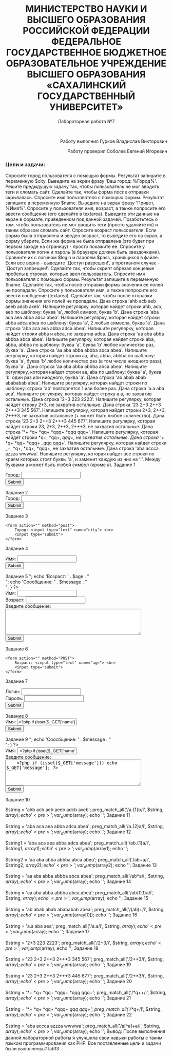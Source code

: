 <h1 align="center">МИНИСТЕРСТВО НАУКИ И ВЫСШЕГО ОБРАЗОВАНИЯ РОССИЙСКОЙ ФЕДЕРАЦИИ ФЕДЕРАЛЬНОЕ ГОСУДАРСТВЕННОЕ БЮДЖЕТНОЕ ОБРАЗОВАТЕЛЬНОЕ УЧРЕЖДЕНИЕ ВЫСШЕГО ОБРАЗОВАНИЯ «САХАЛИНСКИЙ ГОСУДАРСТВЕННЫЙ УНИВЕРСИТЕТ»</h1>
<p align="center">Лабораторная работа №7</p>
<p align="center"></p>
<br>
<p align="right">Работу выполнил Гурков Владислав Викторович</p>
<p align="right">Работу проверил Соболев Евгений Игоревич</p>


### **Цели и задачи:**
Спросите город пользователя с помощью формы. Результат запишите в переменную $city. Выведите на экран фразу 'Ваш город: %Город%'.
Решите предыдущую задачу так, чтобы пользователь не мог вводить теги и сломать сайт.
Сделайте так, чтобы форма после отправки скрывалась.
Спросите имя пользователя с помощью формы. Результат запишите в переменную $name. Выведите на экран фразу 'Привет, %Имя%'.
Спросите у пользователя имя, возраст, а также попросите его ввести сообщение (его сделайте в textarea). Выведите эти данные на экран в формате, приведенном под данной задачей. Позаботьтесь о том, чтобы пользователь не мог вводить теги (просто удаляйте их) и таким образом сломать сайт.
Спросите возраст пользователя. Если форма была отправлена и введен возраст, то выведите его на экран, а форму уберите. Если же форма не была отправлена (это будет при первом заходе на страницу) - просто покажите ее.
Спросите у пользователя логин и пароль (в браузере должен быть звездочками). Сравните их с логином $login и паролем $pass, хранящихся в файле. Если все верно - выведите 'Доступ разрешен!', в противном случае - 'Доступ запрещен!'. Сделайте так, чтобы скрипт обрезал концевые пробелы в строках, которые ввел пользователь.
Спросите имя пользователя с помощью формы. Результат запишите в переменную $name. Сделайте так, чтобы после отправки формы значения ее полей не пропадали.
Спросите у пользователя имя, а также попросите его ввести сообщение (textarea). Сделайте так, чтобы после отправки формы значения его полей не пропадали.
Дана строка 'ahb acb aeb aeeb adcb axeb'. Напишите регулярку, которая найдет строки ahb, acb, aeb по шаблону: буква 'a', любой символ, буква 'b'.
Дана строка 'aba aca aea abba adca abea'. Напишите регулярку, которая найдет строки abba adca abea по шаблону: буква 'a', 2 любых символа, буква 'a'.
Дана строка 'aba aca aea abba adca abea'. Напишите регулярку, которая найдет строки abba и abea, не захватив adca. Дана строка 'aa aba abba abbba abca abea'. Напишите регулярку, которая найдет строки aba, abba, abbba по шаблону: буква 'a', буква 'b' любое количество раз, буква 'a'.
Дана строка 'aa aba abba abbba abca abea'. Напишите регулярку, которая найдет строки aa, aba, abba, abbba по шаблону: буква 'a', буква 'b' любое количество раз (в том числе ниодного раза), буква 'a'.
Дана строка 'aa aba abba abbba abca abea'. Напишите регулярку, которая найдет строки aa, aba по шаблону: буква 'a', буква 'b' один раз или ниодного, буква 'a'.
Дана строка 'ab abab abab abababab abea'. Напишите регулярку, которая найдет строки по шаблону: строка 'ab' повторяется 1 или более раз.
Дана строка 'a.a aba aea'. Напишите регулярку, которая найдет строку a.a, не захватив остальные.
Дана строка '2+3 223 2223'. Напишите регулярку, которая найдет строку 2+3, не захватив остальные.
Дана строка '23 2+3 2++3 2+++3 345 567'. Напишите регулярку, которая найдет строки 2+3, 2++3, 2+++3, не захватив остальные (+ может быть любое количество).
Дана строка '23 2+3 2++3 2+++3 445 677'. Напишите регулярку, которая найдет строки 23, 2+3, 2++3, 2+++3, не захватив остальные.
Дана строка '*+ *q+ *qq+ *qqq+ *qqq qqq+'. Напишите регулярку, которая найдет строки *q+, *qq+, *qqq+, не захватив остальные.
Дана строка '*+ *q+ *qq+ *qqq+ _qqq qqq+'. Напишите регулярку, которая найдет строки _+, *q+, *qq+, *qqq+, не захватив остальные.
Дана строка 'aba accca azzza wwwwa'. Напишите регулярку, которая найдет все строки по краям которых стоят буквы 'a', и заменит каждую из них на '!'. Между буквами a может быть любой символ (кроме a).
Задание 1

<?php
if (!empty($_GET['city'])) {
    $city = $_GET['city'];
    echo 'Ваш город: ' . $city;
}
?>
<form action="" method="get">
    Город: <input type="text" name="city"><br>
    <input type="submit">
</form>
Задание 2

<?php
if (!empty($_GET['city'])) {
    $city = strip_tags($_GET['city']);
    echo 'Ваш город: ' . $city;
}
?>
<form action="" method="get">
    Город: <input type="text" name="city"><br>
    <input type="submit">
</form>
Задание 3

<?php
if (isset($_POST['city'])) {
    if (!empty($_POST['city'])) {
        $city = strip_tags($_POST['city']);
        echo 'Ваш город: ' . $city;
    } else {
        echo 'Город не был указан';
    }
} else {
?>
    <form action="" method="post">
        Город: <input type="text" name="city"> <br>
        <input type="submit">
    </form>
<?php
} ?>
Задание 4

<?php
if (!empty($_GET['name'])) {
    $name = strip_tags($_GET['name']);
    echo 'Привет, ' . $name;
}
?>
<form action="" method="get">
    Имя: <input type="text" name="name"><br>
    <input type="submit">
</form>
Задание 5

<?php
if (!empty($_GET['name']) & isset($_GET['age']) & !empty($_GET['message'])) {
    $name = strip_tags($_GET['name']);
    $age = strip_tags($_GET['age']);
    $message = strip_tags($_GET['message']);
    echo 'Имя: ' . $name . "</br>";
    echo 'Возраст: ' . $age . "</br>";
    echo 'Соосбщение: ' . $message . "</br>";
}
?>
<form action="" method="get">
    Имя: <input type="text" name="name"><br>
    Возраст: <input type="text" name="age"><br>
    Введите сообщение: <textarea name="message" rows="5" cols="50"> </textarea> <br>
    <input type="submit">
</form>
Задание 6

<?php
if (!isset($_POST['age'])) {
?>
    <form action="" method="POST">
        Возраст: <input type="text" name="age"> <br>
        <input type="submit">
    </form>
<?php
} else {
?>
<?php
    if (isset($_POST['age'])) {
        $age = strip_tags($_POST['age']);
        echo 'Возраст: ' . $age;
    }
} ?>
Задание 7

<?php
if (!empty($_GET['login']) & !empty($_GET['password'])) {
    $login = "user_123";
    $pass = "123456789";
    $formLogin = trim($_GET['login']);
    $formPassword = trim($_GET['password']);
    if ($login == $formLogin & $pass == $formPassword) {
        echo 'Доступ разрешён';
    } else {
        echo 'Доступ запрещён';
    }
}
?>
<form action="" method="get">
    Логин: <input type="text" name="login"> <br>
    Пароль: <input type="password" name="password"> <br>
    <input type="submit">
</form>
Задание 8

<?php
if (!empty($_GET['name'])) {
    $name = strip_tags($_GET['name']);
    echo 'Привет, ' . $name;
}
?>
<form action="" method="get">
    Имя: <input type="text" name="name" value="<?php if (isset($_GET['name'])) echo $_GET['name']; ?>"> <br>
    <input type="submit">
</form>
Задание 9

<?php
if (!empty($_GET['name']) & !empty($_GET['message'])) {
    $name = strip_tags($_GET['name']);
    $message = strip_tags($_GET['message']);
    echo 'Имя: ' . $name . "</br>";
    echo 'Соосбщение: ' . $message . "</br>";
}
?>
<form action="" method="get">
    Имя: <input type="text" name="name" value=" <?php if (isset($_GET['name'])) echo $_GET['name']; ?>"><br>
    Введите сообщение: <textarea name="message" rows="5" cols="50">
    <?php if (isset($_GET['message'])) echo $_GET['message']; ?>
    </textarea> <br>
    <input type="submit">
</form>
Задание 10

$string = 'ahb acb aeb aeeb adcb axeb';
preg_match_all('/a.{1}b/i', $string, $array);
echo '<pre>';
var_dump($array);
echo '</pre>';
Задание 11

$string = 'aba aca aea abba adca abea';
preg_match_all('/a.{2}a/i', $string, $array);
echo '<pre>';
var_dump($array);
echo '</pre>';
Задание 12

$string1 = 'aba aca aea abba adca abea';
preg_match_all('/ab.{1}a/i', $string1, $array1);
echo '<pre>';
var_dump($array1);
echo '</pre>';

$string2 = 'aa aba abba abbba abca abea';
preg_match_all('/ab+a/i', $string2, $array2);
echo '<pre>';
var_dump($array2);
echo '</pre>';
Задание 13

$string = 'aa aba abba abbba abca abea';
preg_match_all('/ab*a/i', $string, $array);
echo '<pre>';
var_dump($array);
echo '</pre>';
Задание 14

$string = 'aa aba abba abbba abca abea';
preg_match_all('/ab{0,1}a/i', $string, $array);
echo '<pre>';
var_dump($array);
echo '</pre>';
Задание 15

$string = 'ab abab abab abababab abea';
preg_match_all('/(ab)+/i', $string, $array);
echo '<pre>';
var_dump($array[0]);
echo '</pre>';
Задание 16

$string = 'a.a aba aea';
preg_match_all('/a\.a/i', $string, $array);
echo '<pre>';
var_dump($array);
echo '</pre>';
Задание 17

$string = '2+3 223 2223';
preg_match_all('/2\+3/i', $string, $array);
echo '<pre>';
var_dump($array);
echo '</pre>';
Задание 18

$string = '23 2+3 2++3 2+++3 345 567';
preg_match_all('/2\++3/i', $string, $array);
echo '<pre>';
var_dump($array);
echo '</pre>';
Задание 19

$string = '23 2+3 2++3 2+++3 445 677';
preg_match_all('/2\+*3/i', $string, $array);
echo '<pre>';
var_dump($array);
echo '</pre>';
Задание 20

$string = '*+ *q+ *qq+ *qqq+ *qqq qqq+';
preg_match_all('/\*q+\+/i', $string, $array);
echo '<pre>';
var_dump($array);
echo '</pre>';
Задание 21

$string = '*+ *q+ *qq+ *qqq+ *qqq qqq+';
preg_match_all('/\*q*\+/i', $string, $array);
echo '<pre>';
var_dump($array);
echo '</pre>';
Задание 22

$string = 'aba accca azzza wwwwa';
preg_match_all('/a[^a]+a/i', $string, $array);
echo '<pre>';
var_dump($array);
echo '</pre>';
Вывод:
После выполнения данной лабораторной работы я улучшила свои навыки работы с таким языком программирования как PHP. Все поставленные цели и задачи были выполнены.# lab13
